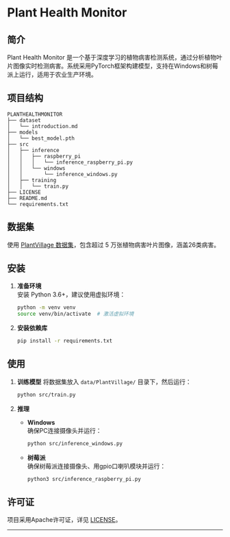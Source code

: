 # Plant Health Monitor

## 简介

Plant Health Monitor 是一个基于深度学习的植物病害检测系统，通过分析植物叶片图像实时检测病害。系统采用PyTorch框架构建模型，支持在Windows和树莓派上运行，适用于农业生产环境。

## 项目结构

```
PLANTHEALTHMONITOR
├── dataset
│   └── introduction.md
├── models
│   └── best_model.pth
├── src
│   ├── inference
│   │   ├── raspberry_pi
│   │   │   └── inference_raspberry_pi.py
│   │   └── windows
│   │       └── inference_windows.py
│   ├── training
│   │   └── train.py
├── LICENSE
├── README.md
└── requirements.txt
```

## 数据集

使用 [PlantVillage 数据集](https://tianchi.aliyun.com/dataset/160100)，包含超过 5 万张植物病害叶片图像，涵盖26类病害。

## 安装

1. **准备环境**  
   安装 Python 3.6+，建议使用虚拟环境：
   ```bash
   python -m venv venv
   source venv/bin/activate  # 激活虚拟环境
   ```

2. **安装依赖库**  
   ```bash
   pip install -r requirements.txt
   ```

## 使用

1. **训练模型**
   将数据集放入 `data/PlantVillage/` 目录下，然后运行：
   ```bash
   python src/train.py
   ```

2. **推理**

   - **Windows**  
     确保PC连接摄像头并运行：
     ```bash
     python src/inference_windows.py
     ```
   
   - **树莓派**  
     确保树莓派连接摄像头、用gpio口喇叭模块并运行：
     ```bash
     python3 src/inference_raspberry_pi.py
     ```

## 许可证

项目采用Apache许可证，详见 [LICENSE](LICENSE)。

---
